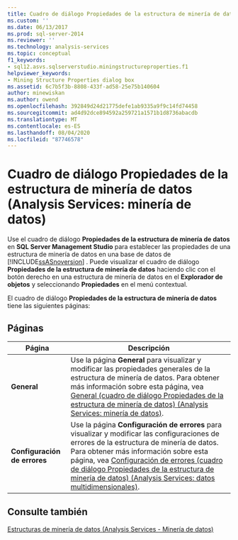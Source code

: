 ```yaml
---
title: Cuadro de diálogo Propiedades de la estructura de minería de datos (Analysis Services-minería de datos) | Microsoft Docs
ms.custom: ''
ms.date: 06/13/2017
ms.prod: sql-server-2014
ms.reviewer: ''
ms.technology: analysis-services
ms.topic: conceptual
f1_keywords:
- sql12.asvs.sqlserverstudio.miningstructureproperties.f1
helpviewer_keywords:
- Mining Structure Properties dialog box
ms.assetid: 6c7b5f3b-8808-433f-ad58-25e75b140604
author: minewiskan
ms.author: owend
ms.openlocfilehash: 392849d24d21775defe1ab9335a9f9c14fd74458
ms.sourcegitcommit: ad4d92dce894592a259721a1571b1d8736abacdb
ms.translationtype: MT
ms.contentlocale: es-ES
ms.lasthandoff: 08/04/2020
ms.locfileid: "87746578"
---
```

# <a name="mining-structure-properties-dialog-analysis-services---data-mining"></a>Cuadro de diálogo Propiedades de la estructura de minería de datos (Analysis Services: minería de datos)
  Use el cuadro de diálogo **Propiedades de la estructura de minería de datos** en **SQL Server Management Studio** para establecer las propiedades de una estructura de minería de datos en una base de datos de [!INCLUDE[ssASnoversion](../includes/ssasnoversion-md.md)] . Puede visualizar el cuadro de diálogo **Propiedades de la estructura de minería de datos** haciendo clic con el botón derecho en una estructura de minería de datos en el **Explorador de objetos** y seleccionando **Propiedades** en el menú contextual.  
  
 El cuadro de diálogo **Propiedades de la estructura de minería de datos** tiene las siguientes páginas:  
  
## <a name="pages"></a>Páginas  
  
|Página|Descripción|  
|----------|-----------------|  
|**General**|Use la página **General** para visualizar y modificar las propiedades generales de la estructura de minería de datos. Para obtener más información sobre esta página, vea [General &#40;cuadro de diálogo Propiedades de la estructura de minería de datos&#41; &#40;Analysis Services: minería de datos&#41;](general-mining-structure-dialog-box-analysis-services-data-mining.md).|  
|**Configuración de errores**|Use la página **Configuración de errores** para visualizar y modificar las configuraciones de errores de la estructura de minería de datos. Para obtener más información sobre esta página, vea [Configuración de errores &#40;cuadro de diálogo Propiedades de la estructura de minería de datos&#41; &#40;Analysis Services: datos multidimensionales&#41;](error-configuration-mining-structure-dialog-analysis-services-multidimensional-data.md).|  
  
## <a name="see-also"></a>Consulte también  
 [Estructuras de minería de datos &#40;Analysis Services - Minería de datos&#41;](data-mining/mining-structures-analysis-services-data-mining.md)  
  
  
